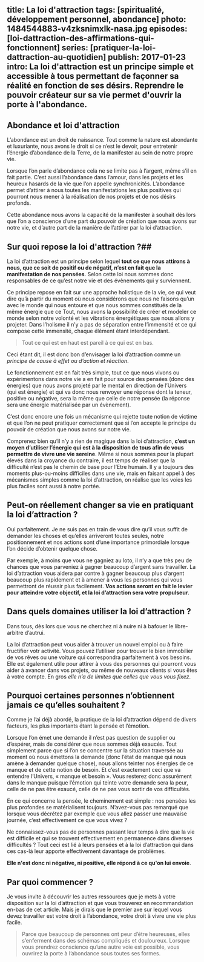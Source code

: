 title: La loi d'attraction
tags: [spiritualité, développement personnel, abondance]
photo: 1484544883-v4zksnimxlk-nasa.jpg
episodes: [loi-dattraction-des-affirmations-qui-fonctionnent]
series: [pratiquer-la-loi-dattraction-au-quotidien]
publish: 2017-01-23
intro: La loi d'attraction est un principe simple et accessible à tous permettant de façonner sa réalité en fonction de ses désirs. Reprendre le pouvoir créateur sur sa vie permet d'ouvrir la porte à l'abondance.
---
## Abondance et loi d'attraction ##

L’abondance est un droit de naissance. Tout comme la nature est abondante et luxuriante, nous avons le droit si ce n’est le devoir, pour entretenir l’énergie d’abondance de la Terre, de la manifester au sein de notre propre vie.

Lorsque l’on parle d’abondance cela ne se limite pas à l’argent, même s’il en fait partie. C’est aussi l’abondance dans l’amour, dans les projets et les heureux hasards de la vie que l’on appelle synchronicités. L’abondance permet d’attirer à nous toutes les manifestations les plus positives qui pourront nous mener à la réalisation de nos projets et de nos désirs profonds.

Cette abondance nous avons la capacité de la manifester à souhait dès lors que l’on a conscience d’une part du pouvoir de création que nous avons sur notre vie, et d’autre part de la manière de l’attirer par la loi d’attraction.

## Sur quoi repose la loi d'attraction ?##

La loi d’attraction est un principe selon lequel **tout ce que nous attirons à nous, que ce soit de positif ou de négatif, n’est en fait que la manifestation de nos pensées**. Selon cette loi nous sommes donc responsables de ce qu’est notre vie et des évènements qui y surviennent.

Ce principe repose en fait sur une approche holistique de la vie, ce qui veut dire qu’à partir du moment où nous considérons que nous ne faisons qu’un avec le monde qui nous entoure et que nous sommes constitués de la même énergie que ce Tout, nous avons la possibilité de créer et modeler ce monde selon notre volonté et les vibrations énergétiques que nous allons y projeter. Dans l’holisme il n’y a pas de séparation entre l’immensité et ce qui compose cette immensité, chaque élément étant interdépendant.

>Tout ce qui est en haut est pareil à ce qui est en bas.

Ceci étant dit, il est donc bon d’envisager la loi d’attraction comme un *principe de cause à effet ou d’action et réaction*. 

Le fonctionnement est en fait très simple, tout ce que nous vivons ou expérimentons dans notre vie a en fait pour source des pensées (donc des énergies) que nous avons projeté par le mental en direction de l’Univers (qui est énergie) et qui va donc nous renvoyer une réponse dont la teneur, positive ou négative, sera la même que celle de notre pensée (la réponse sera une énergie matérialisée par un évènement). 

C’est donc encore une fois un mécanisme qui rejette toute notion de victime et que l’on ne peut pratiquer correctement que si l’on accepte le principe du pouvoir de création que nous avons sur notre vie.

Comprenez bien qu’il n’y a rien de magique dans la loi d’attraction, **c’est un moyen d’utiliser l’énergie qui est à la disposition de tous afin de vous permettre de vivre une vie sereine**. Même si nous sommes pour la plupart élevés dans la croyance du contraire, il est temps de réaliser que la difficulté n’est pas le chemin de base pour l’Etre humain. Il y a toujours des moments plus-ou-moins difficiles dans une vie, mais en faisant appel à des mécanismes simples comme la loi d’attraction, on réalise que les voies les plus faciles sont aussi à notre portée.

## Peut-on réellement changer sa vie en pratiquant la loi d’attraction ? ##

Oui parfaitement. Je ne suis pas en train de vous dire qu’il vous suffit de demander les choses et qu’elles arriveront toutes seules, notre positionnement et nos actions sont d’une importance primordiale lorsque l’on décide d’obtenir quelque chose. 

Par exemple, à moins que vous ne gagniez au loto, il n’y a que très peu de chances que vous parveniez à gagner beaucoup d’argent sans travailler. La loi d’attraction vous aidera par contre à gagner beaucoup plus d’argent beaucoup plus rapidement et à amener à vous les personnes qui vous permettront de réussir plus facilement. **Vos actions seront en fait le levier pour atteindre votre objectif, et la loi d’attraction sera votre propulseur**.

## Dans quels domaines utiliser la loi d’attraction ? ##

Dans tous, dès lors que vous ne cherchez ni à nuire ni à bafouer le libre-arbitre d’autrui.

La loi d’attraction peut vous aider à trouver un nouvel emploi ou à faire fructifier votr activité. Vous pouvez l’utiliser pour trouver le bien immobilier de vos rêves ou une voiture qui correspondra parfaitement à vos besoins. Elle est également utile pour attirer à vous des personnes qui pourront vous aider à avancer dans vos projets, ou même de nouveaux clients si vous êtes à votre compte. En gros *elle n’a de limites que celles que vous vous fixez*.

## Pourquoi certaines personnes n’obtiennent jamais ce qu’elles souhaitent ? ##

Comme je l’ai déjà abordé, la pratique de la loi d’attraction dépend de divers facteurs, les plus importants étant la pensée et l’émotion.

Lorsque l’on émet une demande il n’est pas question de supplier ou d’espérer, mais de considérer que nous sommes déjà exaucés. Tout simplement parce que si l’on se concentre sur la situation traversée au moment où nous émettons la demande (donc l’état de manque qui nous amène à demander quelque chose), nous allons teinter nos énergies de ce manque et de cette notion de besoin. Et c’est exactement ceci que va entendre l’Univers, « manque et besoin ». Vous resterez donc assurément dans le manque puisque l’émotion qui teinte votre demande sera la peur, celle de ne pas être exaucé, celle de ne pas vous sortir de vos difficultés.

En ce qui concerne la pensée, le cheminement est simple : nos pensées les plus profondes se matérialisent toujours. N’avez-vous pas remarqué que lorsque vous décrétez par exemple que vous allez passer une mauvaise journée, c’est effectivement ce que vous vivez ?

Ne connaissez-vous pas de personnes passant leur temps à dire que la vie est difficile et qui se trouvent effectivement en permanence dans diverses difficultés ? Tout ceci est lié à leurs pensées et à la loi d’attraction qui dans ces cas-là leur apporte effectivement davantage de problèmes.

**Elle n'est donc ni négative, ni positive, elle répond à ce qu'on lui envoie**.

## Par quoi commencer ? ##

Je vous invite à découvrir les autres ressources que je mets à votre disposition sur la loi d’attraction et que vous trouverez en recommandation en-bas de cet article. Mais je dirais que le premier axe sur lequel vous devez travailler est votre droit à l’abondance, votre droit à vivre une vie plus facile.

>Parce que beaucoup de personnes ont peur d’être heureuses, elles s’enferment dans des schémas compliqués et douloureux. Lorsque vous prendrez conscience qu’une autre voie est possible, vous ouvrirez la porte à l’abondance sous toutes ses formes.
